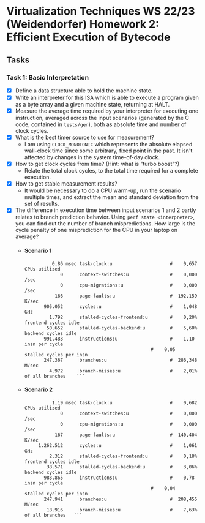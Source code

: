 # Virtualization Techniques WS 22/23 (Weidendorfer) Homework 2: Efficient Execution of Bytecode

## Tasks
### Task 1: Basic Interpretation
- [x] Define a data structure able to hold the machine state.
- [x] Write an interpreter for this ISA which is able to execute a program given as a byte array and a given machine state, returning at HALT.
- [x] Measure the average time required by your interpreter for executing one instruction, averaged across the input scenarios (generated by the C code, contained in `tests/gen`), both as absolute time and number of clock cycles.
- [x] What is the best timer source to use for measurement?
  - I am using `CLOCK_MONOTONIC` which represents the absolute elapsed wall-clock time since some arbitrary, fixed point in the past. It isn't affected by changes in the system time-of-day clock.
- [x] How to get clock cycles from time? (Hint: what is "turbo boost"?)
  - Relate the total clock cycles, to the total time required for a complete execution.
- [x] How to get stable measurement results?
  - It would be necessary to do a CPU warm-up, run the scenario multiple times, and extract the mean and standard deviation from the set of results.
- [x] The difference in execution time between input scenarios 1 and 2 partly relates to branch prediction behavior. Using `perf state <interpreter>`, you can find out the number of branch mispredictions. How large is the cycle penalty of one misprediction for the CPU in your laptop on average?
  - #### Scenario 1
    ```       
              0,86 msec task-clock:u                     #    0,657 CPUs utilized          
                 0      context-switches:u               #    0,000 /sec                   
                 0      cpu-migrations:u                 #    0,000 /sec                   
               166      page-faults:u                    #  192,159 K/sec                  
           905.052      cycles:u                         #    1,048 GHz                    
             1.792      stalled-cycles-frontend:u        #    0,20% frontend cycles idle   
            50.652      stalled-cycles-backend:u         #    5,60% backend cycles idle    
           991.483      instructions:u                   #    1,10  insn per cycle         
                                                  #    0,05  stalled cycles per insn
           247.367      branches:u                       #  286,348 M/sec                  
             4.972      branch-misses:u                  #    2,01% of all branches    ```
  - #### Scenario 2 
    ```
              1,19 msec task-clock:u                     #    0,682 CPUs utilized          
                 0      context-switches:u               #    0,000 /sec                   
                 0      cpu-migrations:u                 #    0,000 /sec                   
               167      page-faults:u                    #  140,404 K/sec                  
         1.262.512      cycles:u                         #    1,061 GHz                    
             2.312      stalled-cycles-frontend:u        #    0,18% frontend cycles idle   
            38.571      stalled-cycles-backend:u         #    3,06% backend cycles idle    
           983.865      instructions:u                   #    0,78  insn per cycle         
                                                  #    0,04  stalled cycles per insn
           247.941      branches:u                       #  208,455 M/sec                  
            18.916      branch-misses:u                  #    7,63% of all branches   ```